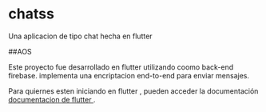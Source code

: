 # chatss

Una aplicacion de tipo chat hecha en flutter

##AOS

Este proyecto fue desarrollado en flutter utilizando coomo back-end firebase.
implementa una encriptacion end-to-end para enviar mensajes.


Para quiernes esten iniciando en flutter , pueden acceder la documentación
[documentacion de flutter ](https://flutter.dev/docs).
